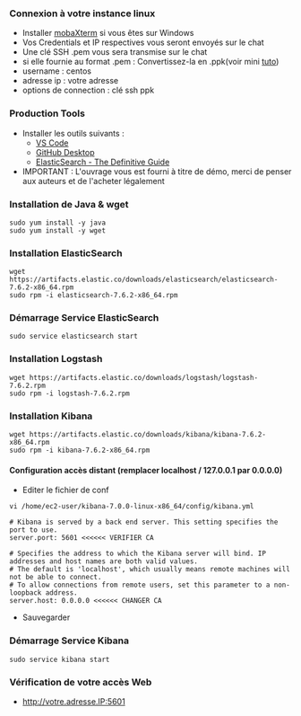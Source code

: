 ### Connexion à votre instance linux

- Installer [mobaXterm](https://download.mobatek.net/2022020030522248/MobaXterm_Portable_v20.2.zip) si vous êtes sur Windows
- Vos Credentials et IP respectives vous seront envoyés sur le chat
- Une clé SSH .pem vous sera transmise sur le chat
- si elle fournie au format .pem : 
	Convertissez-la en .ppk(voir mini [tuto](https://stackoverflow.com/questions/3190667/convert-pem-to-ppk-file-format))
- username : centos
- adresse ip : votre adresse
- options de connection : clé ssh ppk
	
### Production Tools

- Installer les outils suivants : 
	- [VS Code](https://code.visualstudio.com/download)
	- [GitHub Desktop](https://help.github.com/en/desktop/getting-started-with-github-desktop/installing-github-desktop)
	- [ElasticSearch - The Definitive Guide ](https://drive.google.com/open?id=1dtJhgRiVfaTrqpDqi4MA4HRK5K2iWSr6)
- IMPORTANT : L'ouvrage vous est fourni à titre de démo, merci de penser aux auteurs et de l'acheter légalement

### Installation de Java & wget
```
sudo yum install -y java
sudo yum install -y wget
```

### Installation ElasticSearch
```
wget https://artifacts.elastic.co/downloads/elasticsearch/elasticsearch-7.6.2-x86_64.rpm
sudo rpm -i elasticsearch-7.6.2-x86_64.rpm
```
### Démarrage Service ElasticSearch
```
sudo service elasticsearch start
```

### Installation Logstash
```
wget https://artifacts.elastic.co/downloads/logstash/logstash-7.6.2.rpm
sudo rpm -i logstash-7.6.2.rpm
```

### Installation Kibana
```
wget https://artifacts.elastic.co/downloads/kibana/kibana-7.6.2-x86_64.rpm
sudo rpm -i kibana-7.6.2-x86_64.rpm
```

#### Configuration accès distant (remplacer localhost / 127.0.0.1 par 0.0.0.0) 

- Editer le fichier de conf
```
vi /home/ec2-user/kibana-7.0.0-linux-x86_64/config/kibana.yml
``` 
```
# Kibana is served by a back end server. This setting specifies the port to use.
server.port: 5601 <<<<<< VERIFIER CA

# Specifies the address to which the Kibana server will bind. IP addresses and host names are both valid values.
# The default is 'localhost', which usually means remote machines will not be able to connect.
# To allow connections from remote users, set this parameter to a non-loopback address.
server.host: 0.0.0.0 <<<<<< CHANGER CA
```

- Sauvegarder

### Démarrage Service Kibana
```
sudo service kibana start
```

### Vérification de votre accès Web

- http://votre.adresse.IP:5601
